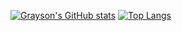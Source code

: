 <!--
**GavinLin512/GavinLin512** is a ✨ _special_ ✨ repository because its `README.md` (this file) appears on your GitHub profile.

Here are some ideas to get you started:

- 🔭 I’m currently working on ...
- 🌱 I’m currently learning ...
- 👯 I’m looking to collaborate on ...
- 🤔 I’m looking for help with ...
- 💬 Ask me about ...
- 📫 How to reach me: ...
- 😄 Pronouns: ...
- ⚡ Fun fact: ...
-->
[![Grayson's GitHub stats](https://github-readme-stats.vercel.app/api?username=gavinlin512&theme=radical)](https://github.com/gavinlin512/github-readme-stats)
[![Top Langs](https://github-readme-stats.vercel.app/api/top-langs/?username=gavinlin512&layout=compact&langs_count=8)](https://github.com/gavinlin512/github-readme-stats)
